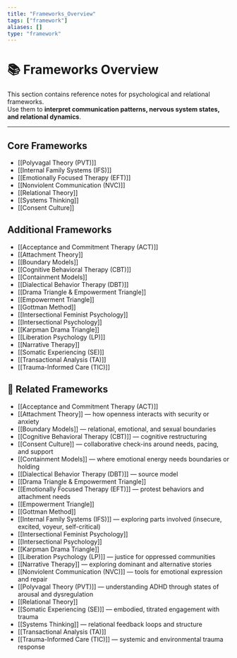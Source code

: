 ```yaml
---
title: "Frameworks_Overview"
tags: ["framework"]
aliases: []
type: "framework"
---
```


<!-- @format -->

# 📚 Frameworks Overview

This section contains reference notes for psychological and relational frameworks.  
Use them to **interpret communication patterns, nervous system states, and relational dynamics**.

---

## Core Frameworks

- [[Polyvagal Theory (PVT)]]
- [[Internal Family Systems (IFS)]]
- [[Emotionally Focused Therapy (EFT)]]
- [[Nonviolent Communication (NVC)]]
- [[Relational Theory]]
- [[Systems Thinking]]
- [[Consent Culture]]

## Additional Frameworks

- [[Acceptance and Commitment Therapy (ACT)]]
- [[Attachment Theory]]
- [[Boundary Models]]
- [[Cognitive Behavioral Therapy (CBT)]]
- [[Containment Models]]
- [[Dialectical Behavior Therapy (DBT)]]
- [[Drama Triangle & Empowerment Triangle]]
- [[Empowerment Triangle]]
- [[Gottman Method]]
- [[Intersectional Feminist Psychology]]
- [[Intersectional Psychology]]
- [[Karpman Drama Triangle]]
- [[Liberation Psychology (LP)]]
- [[Narrative Therapy]]
- [[Somatic Experiencing (SE)]]
- [[Transactional Analysis (TA)]]
- [[Trauma-Informed Care (TIC)]]

## 🔗 Related Frameworks

- [[Acceptance and Commitment Therapy (ACT)]]
- [[Attachment Theory]] — how openness interacts with security or anxiety
- [[Boundary Models]] — relational, emotional, and sexual boundaries
- [[Cognitive Behavioral Therapy (CBT)]] — cognitive restructuring
- [[Consent Culture]] — collaborative check-ins around needs, pacing, and support
- [[Containment Models]] — where emotional energy needs boundaries or holding
- [[Dialectical Behavior Therapy (DBT)]] — source model
- [[Drama Triangle & Empowerment Triangle]]
- [[Emotionally Focused Therapy (EFT)]] — protest behaviors and attachment needs
- [[Empowerment Triangle]]
- [[Gottman Method]]
- [[Internal Family Systems (IFS)]] — exploring parts involved (insecure, excited, voyeur, self-critical)
- [[Intersectional Feminist Psychology]]
- [[Intersectional Psychology]]
- [[Karpman Drama Triangle]]
- [[Liberation Psychology (LP)]] — justice for oppressed communities
- [[Narrative Therapy]] — exploring dominant and alternative stories
- [[Nonviolent Communication (NVC)]] — tools for emotional expression and repair
- [[Polyvagal Theory (PVT)]] — understanding ADHD through states of arousal and dysregulation
- [[Relational Theory]]
- [[Somatic Experiencing (SE)]] — embodied, titrated engagement with trauma
- [[Systems Thinking]] — relational feedback loops and structure
- [[Transactional Analysis (TA)]]
- [[Trauma-Informed Care (TIC)]] — systemic and environmental trauma response
